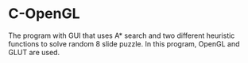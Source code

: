# C-OpenGL
The program with GUI that uses A* search and two different heuristic functions to solve random 8 slide puzzle. In this program, OpenGL and GLUT are used.

